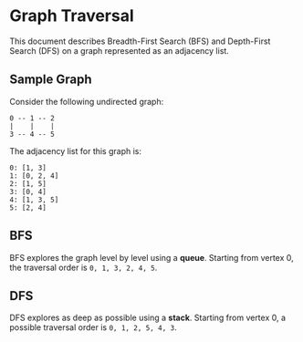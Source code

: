 # Graph Traversal

This document describes Breadth-First Search (BFS) and Depth-First Search (DFS) on a graph represented as an adjacency list.

## Sample Graph

Consider the following undirected graph:

```
0 -- 1 -- 2
|    |    |
3 -- 4 -- 5
```

The adjacency list for this graph is:

```
0: [1, 3]
1: [0, 2, 4]
2: [1, 5]
3: [0, 4]
4: [1, 3, 5]
5: [2, 4]
```

## BFS

BFS explores the graph level by level using a **queue**. Starting from vertex 0, the traversal order is `0, 1, 3, 2, 4, 5`.

## DFS

DFS explores as deep as possible using a **stack**. Starting from vertex 0, a possible traversal order is `0, 1, 2, 5, 4, 3`.
